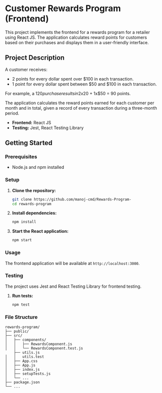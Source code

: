 # Customer Rewards Program (Frontend)

This project implements the frontend for a rewards program for a retailer using React JS. The application calculates reward points for customers based on their purchases and displays them in a user-friendly interface.

## Project Description

A customer receives:

- 2 points for every dollar spent over $100 in each transaction.
- 1 point for every dollar spent between $50 and $100 in each transaction.

For example, a $120 purchase results in 2x$20 + 1x$50 = 90 points.

The application calculates the reward points earned for each customer per month and in total, given a record of every transaction during a three-month period.

- **Frontend:** React JS
- **Testing:** Jest, React Testing Library

## Getting Started

### Prerequisites

- Node.js and npm installed

### Setup

1. **Clone the repository:**

   ```sh
   git clone https://github.com/manoj-cmd/Rewards-Program-
   cd rewards-program
   ```

2. **Install dependencies:**

   ```sh
   npm install
   ```

3. **Start the React application:**

   ```sh
   npm start
   ```

### Usage

The frontend application will be available at `http://localhost:3000`.

### Testing

The project uses Jest and React Testing Library for frontend testing.

1. **Run tests:**

   ```sh
   npm test
   ```

### File Structure

```plaintext
rewards-program/
├── public/
├── src/
│   ├── components/
│   │   ├── RewardsComponent.js
│   │   └── RewardsComponent.test.js
    ├── utils.js
│   │   utils.test
│   ├── App.css
│   ├── App.js
│   ├── index.js
│   ├── setupTests.js
│   └── ...
├── package.json
└── ...
```